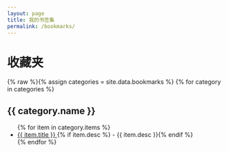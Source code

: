 ```yaml
---
layout: page
title: 我的书签集
permalink: /bookmarks/
---
```


# 收藏夹

{% raw %}{% assign categories = site.data.bookmarks %}
{% for category in categories %}
## {{ category.name }}
<ul class="bookmarks">
  {% for item in category.items %}
  <li>
    <a href="{{ item.url }}" target="_blank" rel="noopener">
      {{ item.title }}
    </a>
    {% if item.desc %} - {{ item.desc }}{% endif %}
  </li>
  {% endfor %}
</ul>
